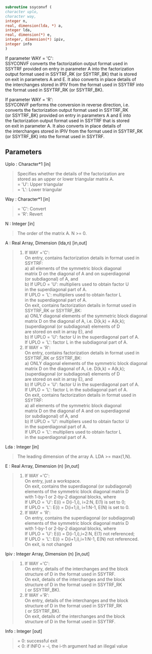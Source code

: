 ```fortran  
subroutine ssyconvf (  
character uplo,  
character way,  
integer n,  
real, dimension(lda, *) a,  
integer lda,  
real, dimension(*) e,  
integer, dimension(*) ipiv,  
integer info  
)  
```  
If parameter WAY = 'C':  
SSYCONVF converts the factorization output format used in  
SSYTRF provided on entry in parameter A into the factorization  
output format used in SSYTRF_RK (or SSYTRF_BK) that is stored  
on exit in parameters A and E. It also converts in place details of  
the interchanges stored in IPIV from the format used in SSYTRF into  
the format used in SSYTRF_RK (or SSYTRF_BK).  
  
If parameter WAY = 'R':  
SSYCONVF performs the conversion in reverse direction, i.e.  
converts the factorization output format used in SSYTRF_RK  
(or SSYTRF_BK) provided on entry in parameters A and E into  
the factorization output format used in SSYTRF that is stored  
on exit in parameter A. It also converts in place details of  
the interchanges stored in IPIV from the format used in SSYTRF_RK  
(or SSYTRF_BK) into the format used in SSYTRF.  
  
## Parameters  
Uplo : Character*1 [in]  
> Specifies whether the details of the factorization are  
> stored as an upper or lower triangular matrix A.  
> = 'U':  Upper triangular  
> = 'L':  Lower triangular  
  
Way : Character*1 [in]  
> = 'C': Convert  
> = 'R': Revert  
  
N : Integer [in]  
> The order of the matrix A.  N >= 0.  
  
A : Real Array, Dimension (lda,n) [in,out]  
> 1) If WAY ='C':  
> On entry, contains factorization details in format used in  
> SSYTRF:  
> a) all elements of the symmetric block diagonal  
> matrix D on the diagonal of A and on superdiagonal  
> (or subdiagonal) of A, and  
> b) If UPLO = 'U': multipliers used to obtain factor U  
> in the superdiagonal part of A.  
> If UPLO = 'L': multipliers used to obtain factor L  
> in the superdiagonal part of A.  
> On exit, contains factorization details in format used in  
> SSYTRF_RK or SSYTRF_BK:  
> a) ONLY diagonal elements of the symmetric block diagonal  
> matrix D on the diagonal of A, i.e. D(k,k) = A(k,k);  
> (superdiagonal (or subdiagonal) elements of D  
> are stored on exit in array E), and  
> b) If UPLO = 'U': factor U in the superdiagonal part of A.  
> If UPLO = 'L': factor L in the subdiagonal part of A.  
> 2) If WAY = 'R':  
> On entry, contains factorization details in format used in  
> SSYTRF_RK or SSYTRF_BK:  
> a) ONLY diagonal elements of the symmetric block diagonal  
> matrix D on the diagonal of A, i.e. D(k,k) = A(k,k);  
> (superdiagonal (or subdiagonal) elements of D  
> are stored on exit in array E), and  
> b) If UPLO = 'U': factor U in the superdiagonal part of A.  
> If UPLO = 'L': factor L in the subdiagonal part of A.  
> On exit, contains factorization details in format used in  
> SSYTRF:  
> a) all elements of the symmetric block diagonal  
> matrix D on the diagonal of A and on superdiagonal  
> (or subdiagonal) of A, and  
> b) If UPLO = 'U': multipliers used to obtain factor U  
> in the superdiagonal part of A.  
> If UPLO = 'L': multipliers used to obtain factor L  
> in the superdiagonal part of A.  
  
Lda : Integer [in]  
> The leading dimension of the array A.  LDA >= max(1,N).  
  
E : Real Array, Dimension (n) [in,out]  
> 1) If WAY ='C':  
> On entry, just a workspace.  
> On exit, contains the superdiagonal (or subdiagonal)  
> elements of the symmetric block diagonal matrix D  
> with 1-by-1 or 2-by-2 diagonal blocks, where  
> If UPLO = 'U': E(i) = D(i-1,i), i=2:N, E(1) is set to 0;  
> If UPLO = 'L': E(i) = D(i+1,i), i=1:N-1, E(N) is set to 0.  
> 2) If WAY = 'R':  
> On entry, contains the superdiagonal (or subdiagonal)  
> elements of the symmetric block diagonal matrix D  
> with 1-by-1 or 2-by-2 diagonal blocks, where  
> If UPLO = 'U': E(i) = D(i-1,i),i=2:N, E(1) not referenced;  
> If UPLO = 'L': E(i) = D(i+1,i),i=1:N-1, E(N) not referenced.  
> On exit, is not changed  
  
Ipiv : Integer Array, Dimension (n) [in,out]  
> 1) If WAY ='C':  
> On entry, details of the interchanges and the block  
> structure of D in the format used in SSYTRF.  
> On exit, details of the interchanges and the block  
> structure of D in the format used in SSYTRF_RK  
> ( or SSYTRF_BK).  
> 1) If WAY ='R':  
> On entry, details of the interchanges and the block  
> structure of D in the format used in SSYTRF_RK  
> ( or SSYTRF_BK).  
> On exit, details of the interchanges and the block  
> structure of D in the format used in SSYTRF.  
  
Info : Integer [out]  
> = 0:  successful exit  
> < 0:  if INFO = -i, the i-th argument had an illegal value  
  
